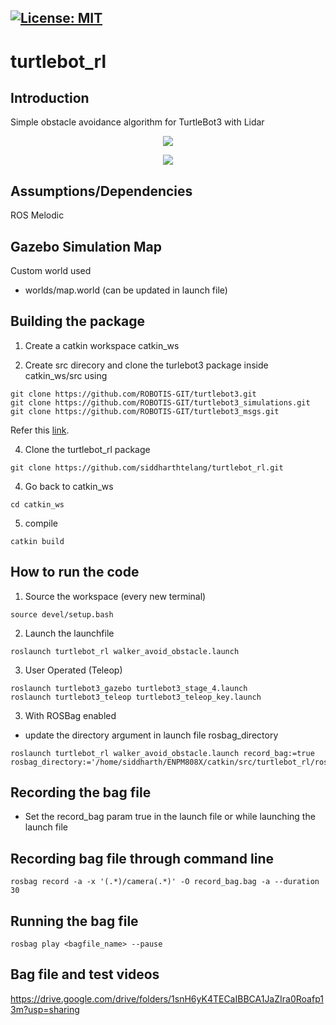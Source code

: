 [![License: MIT](https://img.shields.io/badge/License-MIT-blue.svg)](https://opensource.org/licenses/MIT)
---
# turtlebot_rl
## Introduction
Simple obstacle avoidance algorithm for TurtleBot3 with Lidar

<p align="center">
<img src="result/Test_2.gif"/>
</p>

<p align="center">
<img src="result/Test_3.gif"/>
</p>

## Assumptions/Dependencies
ROS Melodic

## Gazebo Simulation Map
Custom world used
 - worlds/map.world (can be updated in launch file)

## Building the package
1) Create a catkin workspace catkin_ws

2) Create src direcory and clone the turlebot3 package inside catkin_ws/src using 

``` 
git clone https://github.com/ROBOTIS-GIT/turtlebot3.git   
git clone https://github.com/ROBOTIS-GIT/turtlebot3_simulations.git
git clone https://github.com/ROBOTIS-GIT/turtlebot3_msgs.git    
```
Refer this [link](https://automaticaddison.com/how-to-launch-the-turtlebot3-simulation-with-ros/).

4) Clone the turtlebot_rl package
```
git clone https://github.com/siddharthtelang/turtlebot_rl.git

```
4) Go back to catkin_ws
```
cd catkin_ws
```
5) compile 

``` 
catkin build 
```

## How to run the code

1) Source the workspace (every new terminal)

```
source devel/setup.bash
```

2) Launch the launchfile

```
roslaunch turtlebot_rl walker_avoid_obstacle.launch
```

3) User Operated (Teleop)
```
roslaunch turtlebot3_gazebo turtlebot3_stage_4.launch
roslaunch turtlebot3_teleop turtlebot3_teleop_key.launch
```

3) With ROSBag enabled
 - update the directory argument in launch file rosbag_directory
```
roslaunch turtlebot_rl walker_avoid_obstacle.launch record_bag:=true rosbag_directory:='/home/siddharth/ENPM808X/catkin/src/turtlebot_rl/rosbag'
```


## Recording the bag file
- Set the record_bag param true in the launch file or while launching the launch file


## Recording bag file through command line
```
rosbag record -a -x '(.*)/camera(.*)' -O record_bag.bag -a --duration 30
```

## Running the bag file
```
rosbag play <bagfile_name> --pause
```

## Bag file and test videos
https://drive.google.com/drive/folders/1snH6yK4TECaIBBCA1JaZIra0Roafp13m?usp=sharing

